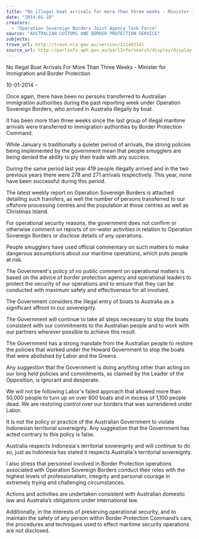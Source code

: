 ```yaml
---
title: "No illegal boat arrivals for more than three weeks - Minister for Immigration and Border Protection"
date: "2014-01-10"
creators:
  - "Operation Sovereign Borders Joint Agency Task Force"
source: "AUSTRALIAN CUSTOMS AND BORDER PROTECTION SERVICE"
subjects:
trove_url: http://trove.nla.gov.au/version/211403141
source_url: http://parlinfo.aph.gov.au/parlInfo/search/display/display.w3p;query=Id%3A%22media/pressrel/3011337%22
---
```


 No Illegal Boat Arrivals For More Than Three Weeks -  Minister for Immigration and Border Protection 

 10-01-2014 -  

 Once again, there have been no persons transferred to Australian immigration authorities  during the past reporting week under Operation Sovereign Borders, who arrived in Australia  illegally by boat. 

 It has been more than three weeks since the last group of illegal maritime arrivals were  transferred to immigration authorities by Border Protection Command. 

 While January is traditionally a quieter period of arrivals, the strong policies being  implemented by the government mean that people smugglers are being denied the ability to  ply their trade with any success. 

 During the same period last year 419 people illegally arrived and in the two previous years  there were 278 and 271 arrivals respectively. This year, none have been successful during this  period. 

 The latest weekly report on Operation Sovereign Borders is attached detailing such transfers,  as well the number of persons transferred to our offshore processing centres and the  population at those centres as well as Christmas Island. 

 For operational security reasons, the government does not confirm or otherwise comment on  reports of on-water activities in relation to Operation Sovereign Borders or disclose details of  any operations. 

 People smugglers have used official commentary on such matters to make dangerous  assumptions about our maritime operations, which puts people at risk. 

 The Government's policy of no public comment on operational matters is based on the advice  of border protection agency and operational leaders to protect the security of our operations  and to ensure that they can be conducted with maximum safety and effectiveness for all  involved.  

 The Government considers the illegal entry of boats to Australia as a significant affront to our  sovereignty. 

 The Government will continue to take all steps necessary to stop the boats consistent with our  commitments to the Australian people and to work with our partners wherever possible to  achieve this result. 

 The Government has a strong mandate from the Australian people to restore the policies that  worked under the Howard Government to stop the boats that were abolished by Labor and the  Greens.  

 Any suggestion that the Government is doing anything other than acting on our long held  policies and commitments, as claimed by the Leader of the Opposition, is ignorant and  desperate. 

 We will not be following Labor's failed approach that allowed more than 50,000 people to  turn up on over 800 boats and in excess of 1,100 people dead. We are restoring control over  our borders that was surrendered under Labor. 

 It is not the policy or practice of the Australian Government to violate Indonesian territorial  sovereignty. Any suggestion that the Government has acted contrary to this policy is false. 

 Australia respects Indonesia's territorial sovereignty and will continue to do so, just as  Indonesia has stated it respects Australia's territorial sovereignty. 

 I also stress that personnel involved in Border Protection operations associated with  Operation Sovereign Borders conduct their roles with the highest levels of professionalism,  integrity and personal courage in extremely trying and challenging circumstances.  

 Actions and activities are undertaken consistent with Australian domestic law and Australia’s  obligations under international law. 

 Additionally, in the interests of preserving operational security, and to maintain the safety of  any person within Border Protection Command’s care, the procedures and techniques used to  effect maritime security operations are not disclosed. 

 

